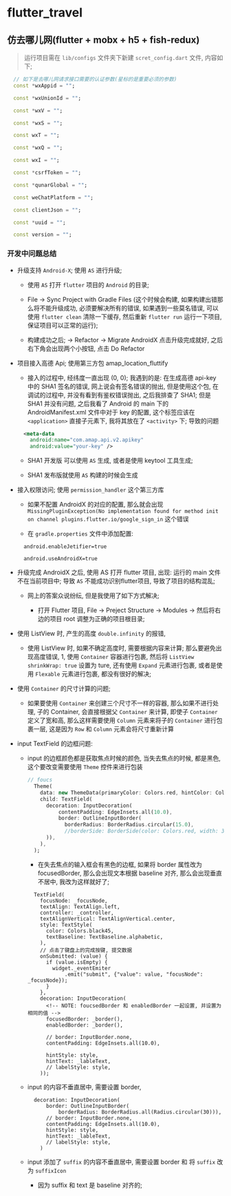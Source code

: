 # flutter_travel

## 仿去哪儿网(flutter + mobx + h5 + fish-redux)

> 运行项目需在 `lib/configs` 文件夹下新建 `scret_config.dart` 文件, 内容如下;

```dart
  // 如下是去哪儿网请求接口需要的认证参数(星标的是重要必须的参数)
  const *wxAppid = "";

  const *wxUnionId = "";

  const *wxV = "";

  const *wxS = "";

  const wxT = "";

  const *wxQ = "";

  const wxI = "";

  const *csrfToken = "";

  const *qunarGlobal = "";

  const weChatPlatform = "";

  const clientJson = "";

  const *uuid = "";

  const version = "";
```

### 开发中问题总结

- 升级支持 `Android-X`; 使用 `AS` 进行升级;

  - 使用 `AS` 打开 `flutter` 项目的 `Android` 的目录;

  - File -> Sync Project with Gradle Files (这个时候会构建, 如果构建出错那么将不能升级成功, 必须要解决所有的错误, 如果遇到一些莫名错误, 可以使用 `flutter clean` 清除一下缓存, 然后重新 `flutter run` 运行一下项目, 保证项目可以正常的运行);

  - 构建成功之后; -> Refactor -> Migrate AndroidX 点击升级完成就好, 之后右下角会出现两个小按钮, 点击 Do Refactor

- 项目接入高德 Api; 使用第三方包 amap_location_fluttify

  - 接入的过程中, 经纬度一直出现 (0, 0); 我遇到的是: 在生成高德 api-key 中的 SHA1 签名的错误, 网上说会有签名错误的抛出, 但是使用这个包, 在调试的过程中, 并没有看到有鉴权错误抛出, 之后我排查了 SHA1; 但是 SHA1 并没有问题, 之后我看了 Android 的 main 下的 AndroidManifest.xml 文件中对于 key 的配置, 这个标签应该在 `<application>` 直接子元素下, 我将其放在了 `<activity>` 下; 导致的问题

  ```xml
    <meta-data
      android:name="com.amap.api.v2.apikey"
      android:value="your-key" />
  ```

  - SHA1 开发版 可以使用 `AS` 生成, 或者是使用 keytool 工具生成;

  - SHA1 发布版就使用 `AS` 构建的时候会生成

- 接入权限访问; 使用 `permission_handler` 这个第三方库

  - 如果不配置 AndroidX 的对应的配置, 那么就会出现 `MissingPluginException(No implementation found for method init on channel plugins.flutter.io/google_sign_in` 这个错误

  - 在 `gradle.properties` 文件中添加配置:

  ```properties
    android.enableJetifier=true

    android.useAndroidX=true
  ```

- 升级完成 AndroidX 之后, 使用 AS 打开 flutter 项目, 出现: 运行的 main 文件不在当前项目中; 导致 `AS` 不能成功识别flutter项目, 导致了项目的结构混乱;

  - 网上的答案众说纷纭, 但是我使用了如下方式解决;

    - 打开 Flutter 项目, File -> Preject Structure -> Modules -> 然后将右边的项目 root 调整为正确的项目根目录;

- 使用 ListView 时, 产生的高度 `double.infinity` 的报错,

  - 使用 ListView 时, 如果不确定高度时, 需要根据内容来计算; 那么要避免出现高度错误, 1, 使用 `Container` 容器进行包裹, 然后将 `ListView` `shrinkWrap: true` 设置为 ture, 还有使用 `Expand` 元素进行包裹, 或者是使用 `Flexable` 元素进行包裹, 都没有很好的解决;

- 使用 `Container` 的尺寸计算的问题;

  - 如果要使用 `Container` 来创建三个尺寸不一样的容器, 那么如果不进行处理, 子的 Container, 会直接根据父 `Container` 来计算, 即使子 `Container` 定义了宽和高, 那么这样需要使用 `Column` 元素来将子的 `Container` 进行包裹一层, 这是因为 `Row` 和 `Column` 元素会将尺寸重新计算

- input TextField 的边框问题:

  - input 的边框颜色都是获取焦点时候的颜色, 当失去焦点的时候, 都是黑色, 这个要改变需要使用 `Theme` 控件来进行包装

    ```dart
    // foucs
      Theme(
        data: new ThemeData(primaryColor: Colors.red, hintColor: Colors.blue),
        child: TextField(
          decoration: InputDecoration(
              contentPadding: EdgeInsets.all(10.0),
              border: OutlineInputBorder(
                borderRadius: BorderRadius.circular(15.0),
                //borderSide: BorderSide(color: Colors.red, width: 3.0, style: BorderStyle.solid) //没什么卵效果
          )),
        ),
      );
    ```

    - 在失去焦点的输入框会有黑色的边框, 如果将 border 属性改为 focusedBorder, 那么会出现文本根据 baseline 对齐, 那么会出现垂直不居中, 我改为这样就好了;

    ```flutter
      TextField(
        focusNode: _focusNode,
        textAlign: TextAlign.left,
        controller: _controller,
        textAlignVertical: TextAlignVertical.center,
        style: TextStyle(
          color: Colors.black45,
          textBaseline: TextBaseline.alphabetic,
        ),
        // 点击了键盘上的完成按键, 提交数据
        onSubmitted: (value) {
          if (value.isEmpty) {
            widget._eventEmiter
                .emit("submit", {"value": value, "focusNode": _focusNode});
          }
        },
        decoration: InputDecoration(
          <!-- NOTE: foucsedBorder 和 enabledBorder 一起设置, 并设置为相同的值 -->
          focusedBorder: _border(),
          enabledBorder: _border(),

          // border: InputBorder.none,
          contentPadding: EdgeInsets.all(10.0),

          hintStyle: style,
          hintText: _lableText,
          // labelStyle: style,
        ));
    ```

  - input 的内容不垂直居中, 需要设置 border,

    ```flutter
      decoration: InputDecoration(
          border: OutlineInputBorder(
              borderRadius: BorderRadius.all(Radius.circular(30))),
          // border: InputBorder.none,
          contentPadding: EdgeInsets.all(10.0),
          hintStyle: style,
          hintText: _lableText,
          // labelStyle: style,
        )
    ```

  - input 添加了 `suffix` 的内容不垂直居中, 需要设置 border 和 将 `suffix` 改为 `suffixIcon`

    - 因为 suffix 和 text 是 baseline 对齐的;
